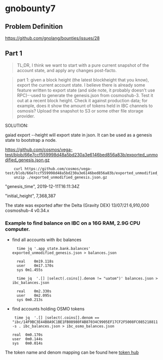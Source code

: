 # gnobounty7

## Problem Definition

https://github.com/gnolang/bounties/issues/28

## Part 1
> TL;DR, I think we want to start with a pure current snapshot of the account state, and apply any changes post-facto.

> part 1: given a block height (the latest blockheight that you know), export the current account state. I believe there is already some feature written to export state (and side note, it probably doesn't use RPC)--used to generate the genesis.json from cosmoshub-3. Test it out at a recent block height. Check it against production data; for example, does it show the amount of tokens held in IBC channels to osmosis? Upload the snapshot to S3 or some other file storage provider.

SOLUTION:

gaiad export --height will export state in json. It can be used as a genesis state to bootstrap a node. 

https://github.com/cosmos/vega-test/blob/66e7ccf559998d48a5bd230a3e6146bed856a83b/exported_unmodified_genesis.json.gz

        curl https://github.com/cosmos/vega-test/blob/66e7ccf559998d48a5bd230a3e6146bed856a83b/exported_unmodified_genesis.json.gz
        unzip ./exported_unmodified_genesis.json.gz

"genesis_time", 2019-12-11T16:11:34Z 

"initial_height", 7,368,387

The state was exported after the Delta (Gravity DEX) 13/07/21 6,910,000 cosmoshub-4 v0.34.x

### Example to find balance on IBC on a 16G RAM, 2.9G CPU computer.

- find all accounts with ibc balances

        time jq '.app_state.bank.balances' exported_unmodified_genesis.json > balances.json

        real	0m19.118s
        user	0m17.170s
        sys	0m1.455s

        time jq  '.[] |select(.coins[].denom != "uatom")' balances.json > ibc_balances.json

        real	0m2.330s
        user	0m2.095s
        sys	0m0.213s

- find accounts holding OSMO tokens  

       time jq  '.[] |select(.coins[].denom == "ibc/14F9BC3E44B8A9C1BE1FB08980FAB87034C9905EF17CF2F5008FC085218811CC")'  -s . ibc_balances.json > ibc_osmo_balances.json

      real	0m0.170s
      user	0m0.144s
      sys	0m0.014s

The token name and denom mapping can be found here [token hub](https://github.com/musicslayer/token_hub/blob/b8f8195ea1f981c11f861f3a26adb37f2dd43500/token_info/atom)

